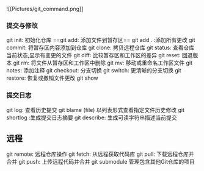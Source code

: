 ![[Pictures/git_command.png]]

### 提交与修改
git init: 初始化仓库
==git add: 添加文件到暂存区==
git add .  :添加所有更改
git commit: 将暂存区内容添加到仓库
git clone: 拷贝远程仓库
git status: 查看仓库当前状态,显示有变更的文件
git diff: 比较暂存区和工作区的差异
git reset: 回退版本
git rm: 将文件从暂存区和工作区中删除
git mv: 移动或重命名工作区文件
git notes: 添加注释
git checkout: 分支切换
git switch: 更清晰的分支切换
git restore: 恢复或撤销文件更改
git show

### 提交日志
git log: 查看历史提交
git blame  (file) 以列表形式查看指定文件历史修改
git shortlog :生成提交日志摘要
git describe: 生成可读字符串描述当前提交

## 远程
git remote: 远程仓库操作
git fetch: 从远程获取代码库
git pull: 下载远程仓库并合并
git push: 上传远程代码并合并
git submodule 管理包含其他Git仓库的项目
